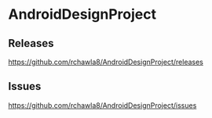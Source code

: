 AndroidDesignProject
====================

Releases
--------
https://github.com/rchawla8/AndroidDesignProject/releases


Issues
------
https://github.com/rchawla8/AndroidDesignProject/issues
